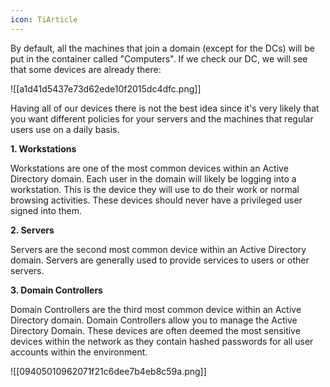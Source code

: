 ```yaml
---
icon: TiArticle
---
```

By default, all the machines that join a domain (except for the DCs) will be put in the container called "Computers". If we check our DC, we will see that some devices are already there:

![[a1d41d5437e73d62ede10f2015dc4dfc.png]]

Having all of our devices there is not the best idea since it's very likely that you want different policies for your servers and the machines that regular users use on a daily basis.

**1. Workstations**

Workstations are one of the most common devices within an Active Directory domain. Each user in the domain will likely be logging into a workstation. This is the device they will use to do their work or normal browsing activities. These devices should never have a privileged user signed into them.  

**2. Servers**

Servers are the second most common device within an Active Directory domain. Servers are generally used to provide services to users or other servers.

**3. Domain Controllers**

Domain Controllers are the third most common device within an Active Directory domain. Domain Controllers allow you to manage the Active Directory Domain. These devices are often deemed the most sensitive devices within the network as they contain hashed passwords for all user accounts within the environment.

![[09405010962071f21c6dee7b4eb8c59a.png]]